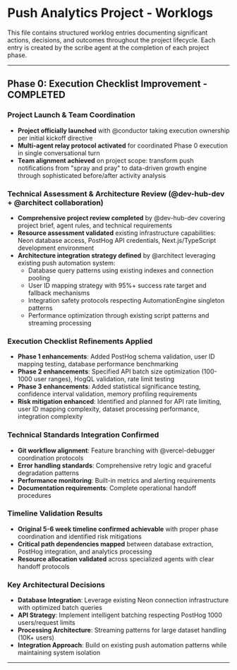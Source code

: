 # Push Analytics Project - Worklogs

This file contains structured worklog entries documenting significant actions, decisions, and outcomes throughout the project lifecycle. Each entry is created by the scribe agent at the completion of each project phase.

---

## Phase 0: Execution Checklist Improvement - COMPLETED

### Project Launch & Team Coordination
- **Project officially launched** with @conductor taking execution ownership per initial kickoff directive
- **Multi-agent relay protocol activated** for coordinated Phase 0 execution in single conversational turn
- **Team alignment achieved** on project scope: transform push notifications from "spray and pray" to data-driven growth engine through sophisticated before/after activity analysis

### Technical Assessment & Architecture Review (@dev-hub-dev + @architect collaboration)
- **Comprehensive project review completed** by @dev-hub-dev covering project brief, agent rules, and technical requirements
- **Resource assessment validated** existing infrastructure capabilities: Neon database access, PostHog API credentials, Next.js/TypeScript development environment
- **Architecture integration strategy defined** by @architect leveraging existing push automation system:
  - Database query patterns using existing indexes and connection pooling
  - User ID mapping strategy with 95%+ success rate target and fallback mechanisms
  - Integration safety protocols respecting AutomationEngine singleton patterns
  - Performance optimization through existing script patterns and streaming processing

### Execution Checklist Refinements Applied
- **Phase 1 enhancements**: Added PostHog schema validation, user ID mapping testing, database performance benchmarking
- **Phase 2 enhancements**: Specified API batch size optimization (100-1000 user ranges), HogQL validation, rate limit testing
- **Phase 3 enhancements**: Added statistical significance testing, confidence interval validation, memory profiling requirements
- **Risk mitigation enhanced**: Identified and planned for API rate limiting, user ID mapping complexity, dataset processing performance, integration complexity

### Technical Standards Integration Confirmed
- **Git workflow alignment**: Feature branching with @vercel-debugger coordination protocols
- **Error handling standards**: Comprehensive retry logic and graceful degradation patterns
- **Performance monitoring**: Built-in metrics and alerting requirements
- **Documentation requirements**: Complete operational handoff procedures

### Timeline Validation Results
- **Original 5-6 week timeline confirmed achievable** with proper phase coordination and identified risk mitigations
- **Critical path dependencies mapped** between database extraction, PostHog integration, and analytics processing
- **Resource allocation validated** across specialized agents with clear handoff protocols

### Key Architectural Decisions
- **Database Integration**: Leverage existing Neon connection infrastructure with optimized batch queries
- **API Strategy**: Implement intelligent batching respecting PostHog 1000 users/request limits
- **Processing Architecture**: Streaming patterns for large dataset handling (10K+ users)
- **Integration Approach**: Build on existing push automation patterns while maintaining system isolation

---
